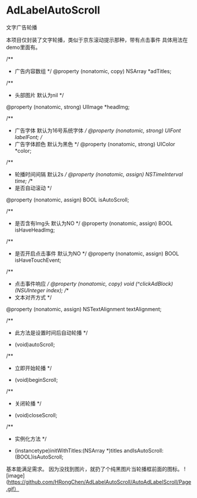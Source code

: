 # AdLabelAutoScroll
文字广告轮播

本项目仅封装了文字轮播，类似于京东滚动提示那种，带有点击事件
具体用法在demo里面有。

/**
*  广告内容数组
*/
@property (nonatomic, copy) NSArray *adTitles;

/**
* 头部图片 默认为nil
*/

@property (nonatomic, strong) UIImage *headImg;

/**
*  广告字体 默认为16号系统字体
*/
@property (nonatomic, strong) UIFont *labelFont;
/**
*  广告字体颜色  默认为黑色
*/
@property (nonatomic, strong) UIColor *color;

/**
*  轮播时间间隔 默认2s
*/
@property (nonatomic, assign) NSTimeInterval time;
/**
*  是否自动滚动 
*/

@property (nonatomic, assign) BOOL isAutoScroll;

/**
*  是否含有Img头 默认为NO
*/
@property (nonatomic, assign) BOOL isHaveHeadImg;

/**
*  是否开启点击事件 默认为NO
*/
@property (nonatomic, assign) BOOL isHaveTouchEvent;

/**
*  点击事件响应
*/
@property (nonatomic, copy) void (^clickAdBlock)(NSUInteger index);
/**
*  文本对齐方式
*/

@property (nonatomic, assign) NSTextAlignment textAlignment;

/**
*  此方法是设置时间后自动轮播
*/
- (void)autoScroll;


/**
*  立即开始轮播
*/
- (void)beginScroll;

/**
*  关闭轮播
*/

- (void)closeScroll;


/**
*  实例化方法
*/

- (instancetype)initWithTitles:(NSArray *)titles andIsAutoScroll:(BOOL)isAutoScroll;




基本能满足需求。 因为没找到图片，就扔了个纯黑图片当轮播框前面的图标。
![image](https://github.com/HRongChen/AdLabelAutoScroll/AutoAdLabelScroll/Page.gif）
         

